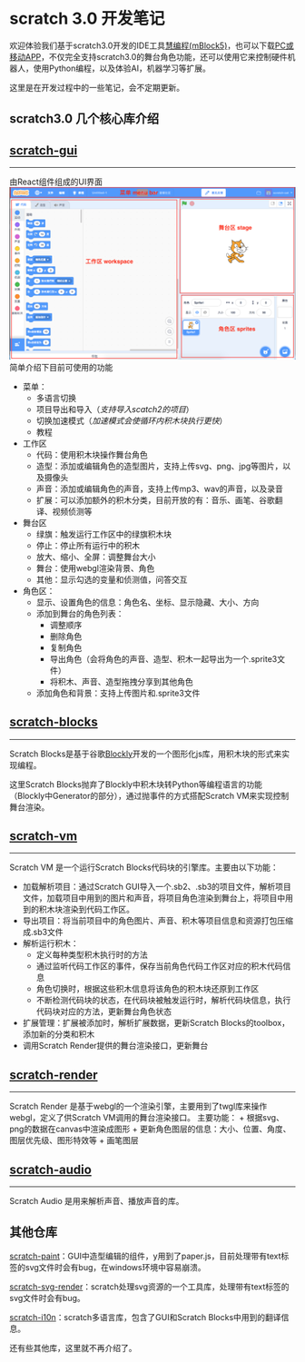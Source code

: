# scratch 3.0 开发笔记

欢迎体验我们基于scratch3.0开发的IDE工具[慧编程(mBlock5)](https://ide.makeblock.com/#/)，也可以下载[PC或移动APP](http://www.mblock.cc/zh-home/software/?noredirect=zh-CN)，不仅完全支持scratch3.0的舞台角色功能，还可以使用它来控制硬件机器人，使用Python编程，以及体验AI，机器学习等扩展。

这里是在开发过程中的一些笔记，会不定期更新。

## scratch3.0 几个核心库介绍

## [scratch-gui](https://github.com/LLK/scratch-gui)
----

由React组件组成的UI界面
<img src='./scratch3.0.png'/>
简单介绍下目前可使用的功能
+ 菜单：
    + 多语言切换
    + 项目导出和导入（*支持导入scatch2的项目*）
    + 切换加速模式（*加速模式会使循环内积木块执行更快*）
    + 教程
+ 工作区
    + 代码：使用积木块操作舞台角色
    + 造型：添加或编辑角色的造型图片，支持上传svg、png、jpg等图片，以及摄像头
    + 声音：添加或编辑角色的声音，支持上传mp3、wav的声音，以及录音
    + 扩展：可以添加额外的积木分类，目前开放的有：音乐、画笔、谷歌翻译、视频侦测等
+ 舞台区
    + 绿旗：触发运行工作区中的绿旗积木块
    + 停止：停止所有运行中的积木
    + 放大、缩小、全屏：调整舞台大小
    + 舞台：使用webgl渲染背景、角色
    + 其他：显示勾选的变量和侦测值，问答交互
+ 角色区：
    + 显示、设置角色的信息：角色名、坐标、显示隐藏、大小、方向
    + 添加到舞台的角色列表：
        + 调整顺序
        + 删除角色
        + 复制角色
        + 导出角色（会将角色的声音、造型、积木一起导出为一个.sprite3文件）
        + 将积木、声音、造型拖拽分享到其他角色
    + 添加角色和背景：支持上传图片和.sprite3文件



## [scratch-blocks](https://github.com/LLK/scratch-blocks)
----

Scratch Blocks是基于谷歌[Blockly](https://github.com/google/blockly)开发的一个图形化js库，用积木块的形式来实现编程。

这里Scratch Blocks抛弃了Blockly中积木块转Python等编程语言的功能（Blockly中Generator的部分），通过抛事件的方式搭配Scratch VM来实现控制舞台渲染。

## [scratch-vm](https://github.com/LLK/scratch-vm)
----
Scratch VM 是一个运行Scratch Blocks代码块的引擎库。主要由以下功能：

+ 加载解析项目：通过Scratch GUI导入一个.sb2、.sb3的项目文件，解析项目文件，加载项目中用到的图片和声音，将项目角色渲染到舞台上，将项目中用到的积木块渲染到代码工作区。
+ 导出项目：将当前项目中的角色图片、声音、积木等项目信息和资源打包压缩成.sb3文件
+ 解析运行积木：
    + 定义每种类型积木执行时的方法
    + 通过监听代码工作区的事件，保存当前角色代码工作区对应的积木代码信息
    + 角色切换时，根据这些积木信息将该角色的积木块还原到工作区
    + 不断检测代码块的状态，在代码块被触发运行时，解析代码块信息，执行代码块对应的方法，更新舞台角色状态
+ 扩展管理：扩展被添加时，解析扩展数据，更新Scratch Blocks的toolbox，添加新的分类和积木
+ 调用Scratch Render提供的舞台渲染接口，更新舞台

## [scratch-render](https://github.com/LLK/scratch-render)
----
Scratch Render 是基于webgl的一个渲染引擎，主要用到了twgl库来操作webgl，定义了供Scratch VM调用的舞台渲染接口。
主要功能：
    + 根据svg、png的数据在canvas中渲染成图形
    + 更新角色图层的信息：大小、位置、角度、图层优先级、图形特效等
    + 画笔图层

## [scratch-audio](https://github.com/LLK/scratch-audio)
----
Scratch Audio 是用来解析声音、播放声音的库。

## 其他仓库
[scratch-paint](https://github.com/LLK/scratch-paint)：GUI中造型编辑的组件，y用到了paper.js，目前处理带有text标签的svg文件时会有bug，在windows环境中容易崩溃。

[scratch-svg-render](https://github.com/LLK/scratch-svg-render)：scratch处理svg资源的一个工具库，处理带有text标签的svg文件时会有bug。

[scratch-i10n](https://github.com/LLK/scratch-i10n)：scratch多语言库，包含了GUI和Scratch Blocks中用到的翻译信息。


还有些其他库，这里就不再介绍了。
